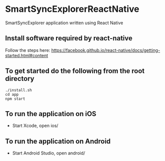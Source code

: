 # SmartSyncExplorerReactNative
SmartSyncExplorer application written using React Native

## Install software required by react-native
Follow the steps here: https://facebook.github.io/react-native/docs/getting-started.html#content

## To get started do the following from the root directory
``` shell
./install.sh
cd app
npm start
```

## To run the application on iOS
* Start Xcode, open ios/

## To run the application on Android
* Start Android Studio, open android/

